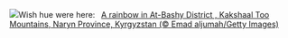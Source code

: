 ![](https://www.bing.com/th?id=OHR.KyrgyzstanRainbow_EN-US3266651913_UHD.jpg&w=1000)Wish hue were here:&nbsp;&ensp;[A rainbow in At-Bashy District  , Kakshaal Too Mountains, Naryn Province, Kyrgyzstan (© Emad aljumah/Getty Images)](https://www.bing.com/th?id=OHR.KyrgyzstanRainbow_EN-US3266651913_UHD.jpg)
<br><br/>
